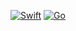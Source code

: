 [![Swift](https://github.com/Dione-Software/dione-cryptography/actions/workflows/swift.yml/badge.svg)](https://github.com/Dione-Software/dione-cryptography/actions/workflows/swift.yml)
[![Go](https://github.com/Dione-Software/dione-cryptography/actions/workflows/go.yml/badge.svg)](https://github.com/Dione-Software/dione-cryptography/actions/workflows/go.yml)
